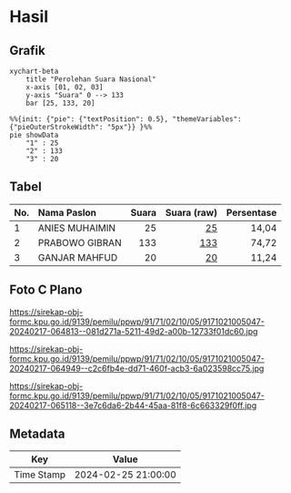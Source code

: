 # Hasil

## Grafik

```mermaid
xychart-beta
    title "Perolehan Suara Nasional"
    x-axis [01, 02, 03]
    y-axis "Suara" 0 --> 133
    bar [25, 133, 20]
```

```mermaid
%%{init: {"pie": {"textPosition": 0.5}, "themeVariables": {"pieOuterStrokeWidth": "5px"}} }%%
pie showData
    "1" : 25
    "2" : 133
    "3" : 20
```

## Tabel

| No. | Nama Paslon    | Suara | Suara (raw) | Persentase |
|:--- |:-------------- | -----:| -----------:| ----------:|
| 1   | ANIES MUHAIMIN | 25    | [25][p-1]   | 14,04      |
| 2   | PRABOWO GIBRAN | 133   | [133][p-2]  | 74,72      |
| 3   | GANJAR MAHFUD  | 20    | [20][p-3]   | 11,24      |


[p-1]: https://github.com/gigit-pemilu/pemilu-2024/blob/main/pilpres/hitung-suara/sub/91-papua/sub/71-kota-jayapura/sub/02-jayapura-selatan/sub/1005-entrop/sub/047-tps/sub/paslon-1.txt
[p-2]: https://github.com/gigit-pemilu/pemilu-2024/blob/main/pilpres/hitung-suara/sub/91-papua/sub/71-kota-jayapura/sub/02-jayapura-selatan/sub/1005-entrop/sub/047-tps/sub/paslon-2.txt
[p-3]: https://github.com/gigit-pemilu/pemilu-2024/blob/main/pilpres/hitung-suara/sub/91-papua/sub/71-kota-jayapura/sub/02-jayapura-selatan/sub/1005-entrop/sub/047-tps/sub/paslon-3.txt

## Foto C Plano

https://sirekap-obj-formc.kpu.go.id/9139/pemilu/ppwp/91/71/02/10/05/9171021005047-20240217-064813--081d271a-5211-49d2-a00b-12733f01dc60.jpg

https://sirekap-obj-formc.kpu.go.id/9139/pemilu/ppwp/91/71/02/10/05/9171021005047-20240217-064949--c2c6fb4e-dd71-460f-acb3-6a023598cc75.jpg

https://sirekap-obj-formc.kpu.go.id/9139/pemilu/ppwp/91/71/02/10/05/9171021005047-20240217-065118--3e7c6da6-2b44-45aa-81f8-6c663329f0ff.jpg


## Metadata

| Key        | Value               |
| ---------- | ------------------- |
| Time Stamp | 2024-02-25 21:00:00 |



